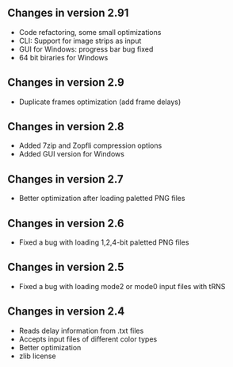 ## Changes in version 2.91

- Code refactoring, some small optimizations
- CLI: Support for image strips as input
- GUI for Windows: progress bar bug fixed
- 64 bit biraries for Windows

## Changes in version 2.9

- Duplicate frames optimization (add frame delays)

## Changes in version 2.8

- Added 7zip and Zopfli compression options
- Added GUI version for Windows

## Changes in version 2.7

- Better optimization after loading paletted PNG files

## Changes in version 2.6

- Fixed a bug with loading 1,2,4-bit paletted PNG files

## Changes in version 2.5

- Fixed a bug with loading mode2 or mode0 input files with tRNS

## Changes in version 2.4

- Reads delay information from .txt files
- Accepts input files of different color types
- Better optimization
- zlib license